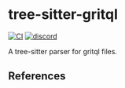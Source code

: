 # tree-sitter-gritql

[![CI][ci]](https://github.com/tree-sitter-grammars/tree-sitter-gritql/actions/workflows/ci.yml)
[![discord][discord]](https://docs.grit.io/discord)
<!-- NOTE: uncomment these if you're publishing packages: -->
<!-- [![npm][npm]](https://www.npmjs.com/package/tree-sitter-gritql) -->
<!-- [![crates][crates]](https://crates.io/crates/tree-sitter-gritql) -->

A tree-sitter parser for gritql files.

## References

<!-- NOTE: add the grammar's references here -->

[ci]: https://img.shields.io/github/actions/workflow/status/tree-sitter-grammars/tree-sitter-gritql/ci.yml?logo=github&label=CI
[discord]: https://img.shields.io/discord/1063097320771698699?logo=discord&label=discord
[npm]: https://img.shields.io/npm/v/tree-sitter-gritql?logo=npm
[crates]: https://img.shields.io/crates/v/tree-sitter-gritql?logo=rust
